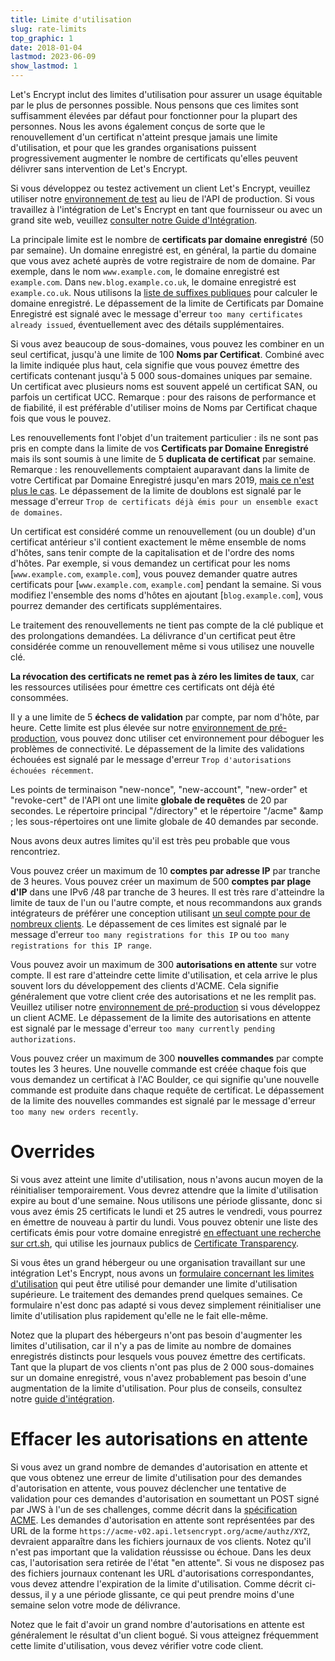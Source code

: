 ```yaml
---
title: Limite d'utilisation
slug: rate-limits
top_graphic: 1
date: 2018-01-04
lastmod: 2023-06-09
show_lastmod: 1
---
```



Let's Encrypt inclut des limites d'utilisation pour assurer un usage équitable par le plus de personnes possible. Nous pensons que ces limites sont suffisamment élevées par défaut pour fonctionner pour la plupart des personnes. Nous les avons également conçus de sorte que le renouvellement d'un certificat n'atteint presque jamais une limite d'utilisation, et pour que les grandes organisations puissent progressivement augmenter le nombre de certificats qu'elles peuvent délivrer sans intervention de Let's Encrypt.

Si vous développez ou testez activement un client Let's Encrypt, veuillez utiliser notre [environnement de test](/docs/staging-environment) au lieu de l'API de production. Si vous travaillez à l'intégration de Let's Encrypt en tant que fournisseur ou avec un grand site web, veuillez [consulter notre Guide d'Intégration](/docs/integration-guide).

La principale limite est le nombre de <a id="certificates-per-registered-domain"></a>**certificats par domaine enregistré** (50 par semaine). Un domaine enregistré est, en général, la partie du domaine que vous avez acheté auprès de votre registraire de nom de domaine. Par exemple, dans le nom `www.example.com`, le domaine enregistré est `example.com`. Dans `new.blog.example.co.uk`, le domaine enregistré est `example.co.uk`. Nous utilisons la [liste de suffixes publiques](https://publicsuffix.org) pour calculer le domaine enregistré. Le dépassement de la limite de Certificats par Domaine Enregistré est signalé avec le message d'erreur `too many certificates already issued`, éventuellement avec des détails supplémentaires.

Si vous avez beaucoup de sous-domaines, vous pouvez les combiner en un seul certificat, jusqu'à une limite de 100 <a id="names-per-certificate"></a>**Noms par Certificat**. Combiné avec la limite indiquée plus haut, cela signifie que vous pouvez émettre des certificats contenant jusqu'à 5 000 sous-domaines uniques par semaine. Un certificat avec plusieurs noms est souvent appelé un certificat SAN, ou parfois un certificat UCC. Remarque : pour des raisons de performance et de fiabilité, il est préférable d'utiliser moins de Noms par Certificat chaque fois que vous le pouvez.

Les renouvellements font l'objet d'un traitement particulier : ils ne sont pas pris en compte dans la limite de vos **Certificats par Domaine Enregistré** mais ils sont soumis à une limite de 5 **duplicata de certificat** par semaine. Remarque : les renouvellements comptaient auparavant dans la limite de votre Certificat par Domaine Enregistré jusqu'en mars 2019, [mais ce n'est plus le cas](https://community.letsencrypt.org/t/rate-limits-fixing-certs-per-name-rate-limit-order-of-operations-gotcha/88189). Le dépassement de la limite de doublons est signalé par le message d'erreur `Trop de certificats déjà émis pour un ensemble exact de domaines`.

Un certificat est considéré comme un renouvellement (ou un double) d'un certificat antérieur s'il contient exactement le même ensemble de noms d'hôtes, sans tenir compte de la capitalisation et de l'ordre des noms d'hôtes.  Par exemple, si vous demandez un certificat pour les noms [`www.example.com`, `example.com`], vous pouvez demander quatre autres certificats pour [`www.example.com`, `example.com`] pendant la semaine. Si vous modifiez l'ensemble des noms d'hôtes en ajoutant [`blog.example.com`], vous pourrez demander des certificats supplémentaires.

Le traitement des renouvellements ne tient pas compte de la clé publique et des prolongations demandées. La délivrance d'un certificat peut être considérée comme un renouvellement même si vous utilisez une nouvelle clé.

**La révocation des certificats ne remet pas à zéro les limites de taux**, car les ressources utilisées pour émettre ces certificats ont déjà été consommées.

Il y a une limite de 5 <a id="failed-validations"></a>**échecs de validation** par compte, par nom d'hôte, par heure. Cette limite est plus élevée sur notre [environnement de pré-production](/docs/staging-environment), vous pouvez donc utiliser cet environnement pour déboguer les problèmes de connectivité. Le dépassement de la limite des validations échouées est signalé par le message d'erreur `Trop d'autorisations échouées récemment`.

Les points de terminaison "new-nonce", "new-account", "new-order" et "revoke-cert" de l'API ont une limite <a
id="overall-requests"></a>**globale de requêtes** de 20 par secondes. Le répertoire principal "/directory" et le répertoire "/acme" &amp ; les sous-répertoires ont une limite globale de 40 demandes par seconde.

Nous avons deux autres limites qu'il est très peu probable que vous rencontriez.

Vous pouvez créer un maximum de 10 <a id="accounts-per-ip-address"></a>**comptes par adresse IP** par tranche de 3 heures. Vous pouvez créer un maximum de 500 **comptes par plage d'IP** dans une IPv6 /48 par tranche de 3 heures. Il est très rare d'atteindre la limite de taux de l'un ou l'autre compte, et nous recommandons aux grands intégrateurs de préférer une conception utilisant [un seul compte pour de nombreux clients](/docs/integration-guide). Le dépassement de ces limites est signalé par le message d'erreur `too many registrations for this IP` ou `too many registrations for this IP range`.

Vous pouvez avoir un maximum de 300 <a id="pending-authorizations"></a>**autorisations en attente** sur votre compte. Il est rare d'atteindre cette limite d'utilisation, et cela arrive le plus souvent lors du développement des clients d'ACME. Cela signifie généralement que votre client crée des autorisations et ne les remplit pas. Veuillez utiliser notre [environnement de pré-production](/docs/staging-environment) si vous développez un client ACME. Le dépassement de la limite des autorisations en attente est signalé par le message d'erreur `too many currently pending authorizations`.

Vous pouvez créer un maximum de 300 <a
id="new-orders"></a>**nouvelles commandes** par compte toutes les 3 heures. Une nouvelle commande est créée chaque fois que vous demandez un certificat à l'AC Boulder, ce qui signifie qu'une nouvelle commande est produite dans chaque requête de certificat. Le dépassement de la limite des nouvelles commandes est signalé par le message d'erreur `too many new orders recently`.

# <a id="overrides"></a>Overrides

Si vous avez atteint une limite d'utilisation, nous n'avons aucun moyen de la réinitialiser temporairement. Vous devrez attendre que la limite d'utilisation expire au bout d'une semaine. Nous utilisons une période glissante, donc si vous avez émis 25 certificats le lundi et 25 autres le vendredi, vous pourrez en émettre de nouveau à partir du lundi. Vous pouvez obtenir une liste des certificats émis pour votre domaine enregistré [en effectuant une recherche sur crt.sh](https://crt.sh), qui utilise les journaux publics de [Certificate Transparency](https://www.certificate-transparency.org).

Si vous êtes un grand hébergeur ou une organisation travaillant sur une intégration Let's Encrypt, nous avons un [formulaire concernant les limites d'utilisation](https://isrg.formstack.com/forms/rate_limit_adjustment_request) qui peut être utilisé pour demander une limite d'utilisation supérieure. Le traitement des demandes prend quelques semaines. Ce formulaire n'est donc pas adapté si vous devez simplement réinitialiser une limite d'utilisation plus rapidement qu'elle ne le fait elle-même.

Notez que la plupart des hébergeurs n'ont pas besoin d'augmenter les limites d'utilisation, car il n'y a pas de limite au nombre de domaines enregistrés distincts pour lesquels vous pouvez émettre des certificats. Tant que la plupart de vos clients n'ont pas plus de 2 000 sous-domaines sur un domaine enregistré, vous n'avez probablement pas besoin d'une augmentation de la limite d'utilisation. Pour plus de conseils, consultez notre [guide d'intégration](/docs/integration-guide).

# <a id="clearing-pending"></a>Effacer les autorisations en attente

Si vous avez un grand nombre de demandes d'autorisation en attente et que vous obtenez une erreur de limite d'utilisation pour des demandes d'autorisation en attente, vous pouvez déclencher une tentative de validation pour ces demandes d'autorisation en soumettant un POST signé par JWS à l'un de ses challenges, comme décrit dans la [spécification ACME](https://tools.ietf.org/html/rfc8555#section-7.5.1). Les demandes d'autorisation en attente sont représentées par des URL de la forme `https://acme-v02.api.letsencrypt.org/acme/authz/XYZ`, devraient apparaître dans les fichiers journaux de vos clients. Notez qu'il n'est pas important que la validation réussisse ou échoue. Dans les deux cas, l'autorisation sera retirée de l'état "en attente". Si vous ne disposez pas des fichiers journaux contenant les URL d'autorisations correspondantes, vous devez attendre l'expiration de la limite d'utilisation. Comme décrit ci-dessus, il y a une période glissante, ce qui peut prendre moins d'une semaine selon votre mode de délivrance.

Notez que le fait d'avoir un grand nombre d'autorisations en attente est généralement le résultat d'un client bogué. Si vous atteignez fréquemment cette limite d'utilisation, vous devez vérifier votre code client.
